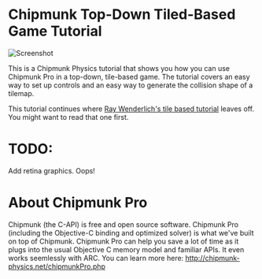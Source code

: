 Chipmunk Top-Down Tiled-Based Game Tutorial
=

![Screenshot](http://kortham.net/temp/chipmunkTileTutorial.png)

This is a Chipmunk Physics tutorial that shows you how you can use Chipmunk Pro in a top-down, tile-based game. The tutorial covers an easy way to set up controls and an easy way to generate the collision shape of a tilemap.

This tutorial continues where [Ray Wenderlich's tile based tutorial](http://www.raywenderlich.com/1163/how-to-make-a-tile-based-game-with-cocos2d) leaves off. You might want to read that one first.

TODO:
=
Add retina graphics. Oops!

About Chipmunk Pro
=

Chipmunk (the C-API) is free and open source software. Chipmunk Pro (including the Objective-C binding and optimized solver) is what we've built on top of Chipmunk. Chipmunk Pro can help you save a lot of time as it plugs into the usual Objective C memory model and familiar APIs. It even works seemlessly with ARC. You can learn more here: http://chipmunk-physics.net/chipmunkPro.php


